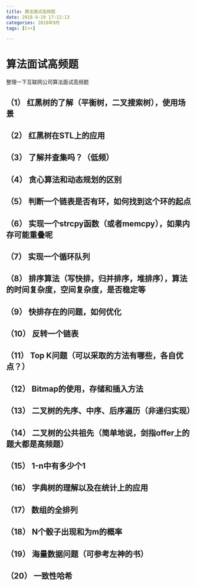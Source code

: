 ```yaml
---
title: 算法面试高频题
date: 2018-9-19 17:12:13  
categories: 2018年9月
tags: [C++]

---
```

# 算法面试高频题

整理一下互联网公司算法面试高频题

<!-- more -->


## （1） 红黑树的了解（平衡树，二叉搜索树），使用场景
## （2） 红黑树在STL上的应用
## （3） 了解并查集吗？（低频）
## （4） 贪心算法和动态规划的区别
## （5） 判断一个链表是否有环，如何找到这个环的起点
## （6） 实现一个strcpy函数（或者memcpy），如果内存可能重叠呢
## （7） 实现一个循环队列
## （8） 排序算法（写快排，归并排序，堆排序），算法的时间复杂度，空间复杂度，是否稳定等
## （9） 快排存在的问题，如何优化
## （10） 反转一个链表
## （11） Top K问题（可以采取的方法有哪些，各自优点？）
## （12） Bitmap的使用，存储和插入方法
## （13） 二叉树的先序、中序、后序遍历（非递归实现）
## （14） 二叉树的公共祖先（简单地说，剑指offer上的题大都是高频题）
## （15） 1-n中有多少个1
## （16） 字典树的理解以及在统计上的应用
## （17） 数组的全排列
## （18） N个骰子出现和为m的概率
## （19） 海量数据问题（可参考左神的书）
## （20） 一致性哈希